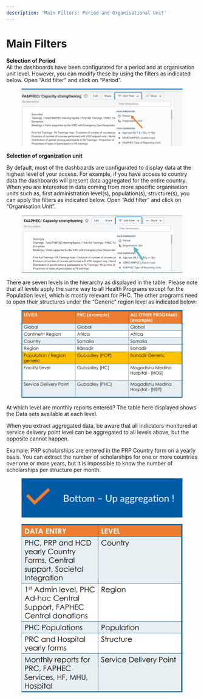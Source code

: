```yaml
---
description: 'Main Filters: Period and Organisational Unit'
---
```


# Main Filters

**Selection of Period** \
All the dashboards have been configurated for a period and at organisation unit level. However, you can modify these by using the filters as indicated below. Open “Add filter” and click on “Period”.

<figure><img src="../../.gitbook/assets/image (16) (3).png" alt=""><figcaption></figcaption></figure>

**Selection of organization unit**

By default, most of the dashboards are configurated to display data at the highest level of your access. For example, if you have access to country data the dashboards will present data aggregated for the entire country. When you are interested in data coming from more specific organisation units such as, first administration level(s), population(s), structure(s), you can apply the filters as indicated below. Open “Add filter” and click on “Organisation Unit”.

<figure><img src="../../.gitbook/assets/image (17) (3).png" alt=""><figcaption></figcaption></figure>

There are seven levels in the hierarchy as displayed in the table. Please note that all levels apply the same way to all Health Programs except for the Population level, which is mostly relevant for PHC. The other programs need to open their structures under the “Generic” region level as indicated below:

<figure><img src="../../.gitbook/assets/image (18) (3).png" alt=""><figcaption></figcaption></figure>

At which level are monthly reports entered? The table here displayed shows the Data sets available at each level.

When you extract aggregated data, be aware that all indicators monitored at service delivery point level can be aggregated to all levels above, but the opposite cannot happen.

Example: PRP scholarships are entered in the PRP Country form on a yearly basis. You can extract the number of scholarships for one or more countries over one or more years, but it is impossible to know the number of scholarships per structure per month.

<figure><img src="../../.gitbook/assets/image (20) (3).png" alt=""><figcaption></figcaption></figure>

<figure><img src="../../.gitbook/assets/image (19) (3).png" alt=""><figcaption></figcaption></figure>


